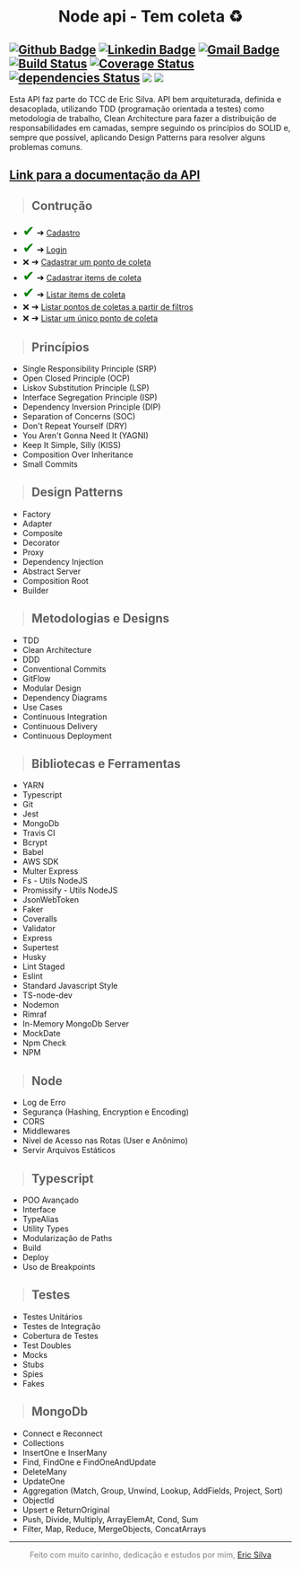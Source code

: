 <h1 style="font-weight: bold" align="center">Node api - Tem coleta ♻️</h1>

[![Github Badge](https://img.shields.io/badge/-Github-000?style=flat-square&logo=Github&logoColor=white&link=https://github.com/monteiro-alexandre)](https://github.com/eric218110)
[![Linkedin Badge](https://img.shields.io/badge/-LinkedIn-blue?style=flat-square&logo=Linkedin&logoColor=white&link=https://www.linkedin.com/in/alexandre-monteiro-9a03371a5/)](https://www.linkedin.com/in/eric-silva-mendes-8a6716143/)
[![Gmail Badge](https://img.shields.io/badge/-Gmail-c14438?style=flat-square&logo=Gmail&logoColor=white&link=mailto:alexandre.monteiro.bec@gmail.com)](mailto:ericsilvaccp@gmail.com)
[![Build Status](https://travis-ci.org/eric218110/pattern-api-node-ts.svg?branch=master)](https://travis-ci.org/eric218110/pattern-api-node-ts)
[![Coverage Status](https://coveralls.io/repos/github/eric218110/pattern-api-node-ts/badge.svg?branch=master)](https://coveralls.io/github/eric218110/pattern-api-node-ts?branch=master)
[![dependencies Status](https://david-dm.org/eric218110/pattern-api-node-ts/status.svg)](https://david-dm.org/eric218110/pattern-api-node-ts)
<img src="https://www.code-inspector.com/project/12545/score/svg">
<img src="https://www.code-inspector.com/project/12545/status/svg">
---
Esta API faz parte do TCC de Eric Silva.
API bem arquiteturada, definida e desacoplada, utilizando TDD (programação orientada a testes) como metodologia de trabalho, Clean Architecture para fazer a distribuição de responsabilidades em camadas, sempre seguindo os princípios do SOLID e, sempre que possível, aplicando Design Patterns para resolver alguns problemas comuns.

## [**Link para a documentação da API**]()

> ## Contrução

- <span style='font-size:25px; color: green;'>&#10004;</span>
<span style='font-size:16px;'>&#10140;</span> [Cadastro](./docs/signup.md)
- <span style='font-size:25px; color: green;'>&#10004;</span>
<span style='font-size:16px;'>&#10140;</span> [Login](./docs/login.md)
- <span style='font-size:15px;'>&#10060;</span>
<span style='font-size:16px;'>&#10140;</span> [Cadastrar um ponto de coleta](./docs/add-point.md)
- <span style='font-size:25px; color: green;'>&#10004;</span>
<span style='font-size:16px;'>&#10140;</span> [Cadastrar items de coleta](./docs/add-items.md)
- <span style='font-size:25px; color: green;'>&#10004;</span>
<span style='font-size:16px;'>&#10140;</span> [Listar items de coleta](./docs/list-items.md)
- <span style='font-size:15px;'>&#10060;</span>
<span style='font-size:16px;'>&#10140;</span> [Listar pontos de coletas a partir de filtros](./docs/list-filter-points.md)
- <span style='font-size:15px;'>&#10060;</span>
<span style='font-size:16px;'>&#10140;</span> [Listar um único ponto de coleta](./docs/list-id-point.md)

> ## Princípios

* Single Responsibility Principle (SRP)
* Open Closed Principle (OCP)
* Liskov Substitution Principle (LSP)
* Interface Segregation Principle (ISP)
* Dependency Inversion Principle (DIP)
* Separation of Concerns (SOC)
* Don't Repeat Yourself (DRY)
* You Aren't Gonna Need It (YAGNI)
* Keep It Simple, Silly (KISS)
* Composition Over Inheritance
* Small Commits

> ## Design Patterns

* Factory
* Adapter
* Composite
* Decorator
* Proxy
* Dependency Injection
* Abstract Server
* Composition Root
* Builder

> ## Metodologias e Designs

* TDD
* Clean Architecture
* DDD
* Conventional Commits
* GitFlow
* Modular Design
* Dependency Diagrams
* Use Cases
* Continuous Integration
* Continuous Delivery
* Continuous Deployment

> ## Bibliotecas e Ferramentas

* YARN
* Typescript
* Git
* Jest
* MongoDb
* Travis CI
* Bcrypt
* Babel
* AWS SDK
* Multer Express
* Fs - Utils NodeJS
* Promissify - Utils NodeJS
* JsonWebToken
* Faker
* Coveralls
* Validator
* Express
* Supertest
* Husky
* Lint Staged
* Eslint
* Standard Javascript Style
* TS-node-dev
* Nodemon
* Rimraf
* In-Memory MongoDb Server
* MockDate
* Npm Check
* NPM

> ## Node

* Log de Erro
* Segurança (Hashing, Encryption e Encoding)
* CORS
* Middlewares
* Nível de Acesso nas Rotas (User e Anônimo)
* Servir Arquivos Estáticos

> ## Typescript

* POO Avançado
* Interface
* TypeAlias
* Utility Types
* Modularização de Paths
* Build
* Deploy
* Uso de Breakpoints

> ## Testes

* Testes Unitários
* Testes de Integração
* Cobertura de Testes
* Test Doubles
* Mocks
* Stubs
* Spies
* Fakes

> ## MongoDb

* Connect e Reconnect
* Collections
* InsertOne e InserMany
* Find, FindOne e FindOneAndUpdate
* DeleteMany
* UpdateOne
* Aggregation (Match, Group, Unwind, Lookup, AddFields, Project, Sort)
* ObjectId
* Upsert e ReturnOriginal
* Push, Divide, Multiply, ArrayElemAt, Cond, Sum
* Filter, Map, Reduce, MergeObjects, ConcatArrays

---

<p style="color: grey" align="center">
Feito com muito carinho, dedicação e estudos por mim, <a href="https://github.com/eric218110/">Eric Silva</a>
</p>

